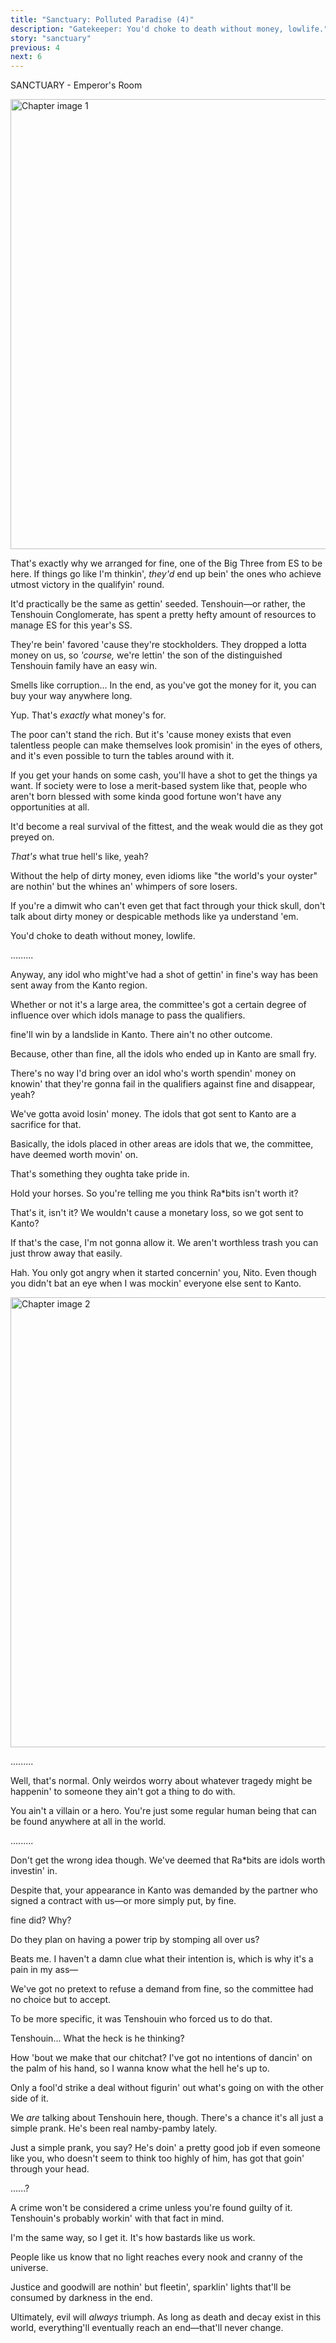 ```yaml
---
title: "Sanctuary: Polluted Paradise (4)"
description: "Gatekeeper: You'd choke to death without money, lowlife."
story: "sanctuary"
previous: 4
next: 6
---
```


<Season s="Winter"/>

<Location>SANCTUARY - Emperor's Room</Location>

<Image src="/img/tl/sanctuary/5/1.jpg" alt="Chapter image 1" layout="responsive" width="1560" height="720" quality="100" />

<Bubble character="Gatekeeper">

That's exactly why we arranged for fine, one of the Big Three from ES to be here. If things go like I'm thinkin', _they'd_ end up bein' the ones who achieve utmost victory in the qualifyin' round.

It'd practically be the same as gettin' seeded. Tenshouin—or rather, the Tenshouin Conglomerate, has spent a pretty hefty amount of resources to manage ES for this year's SS.

They're bein' favored 'cause they're stockholders. They dropped a lotta money on us, so _'course,_ we're lettin' the son of the distinguished Tenshouin family have an easy win.

</Bubble>

<Bubble character="Nazuna">

Smells like corruption... In the end, as you've got the money for it, you can buy your way anywhere long.

</Bubble>

<Bubble character="Gatekeeper">

Yup. That's _exactly_ what money's for.

The poor can't stand the rich. But it's 'cause money exists that even talentless people can make themselves look promisin' in the eyes of others, and it's even possible to turn the tables around with it.

If you get your hands on some cash, you'll have a shot to get the things ya want. If society were to lose a merit-based system like that, people who aren't born blessed with some kinda good fortune won't have any opportunities at all.

It'd become a real survival of the fittest, and the weak would die as they got preyed on.

_That's_ what true hell's like, yeah?

Without the help of dirty money, even idioms like "the world's your oyster" are nothin' but the whines an' whimpers of sore losers.

If you're a dimwit who can't even get that fact through your thick skull, don't talk about dirty money or despicable methods like ya understand 'em.

You'd choke to death without money, lowlife.

</Bubble>

<Bubble character="Nazuna">

.........

</Bubble>

<Bubble character="Gatekeeper">

Anyway, any idol who might've had a shot of gettin' in fine's way has been sent away from the Kanto region.

Whether or not it's a large area, the committee's got a certain degree of influence over which idols manage to pass the qualifiers.

fine'll win by a landslide in Kanto. There ain't no other outcome.

Because, other than fine, all the idols who ended up in Kanto are small fry.

There's no way I'd bring over an idol who's worth spendin' money on knowin' that they're gonna fail in the qualifiers against fine and disappear, yeah?

We've gotta avoid losin' money. The idols that got sent to Kanto are a sacrifice for that.

Basically, the idols placed in other areas are idols that we, the committee, have deemed worth movin' on.

That's something they oughta take pride in.

</Bubble>

<Bubble character="Nazuna">

Hold your horses. So you're telling me you think Ra<span className="noCase">\*</span>bits isn't worth it?

That's it, isn't it? We wouldn't cause a monetary loss, so we got sent to Kanto?

If that's the case, I'm not gonna allow it. We aren't worthless trash you can just throw away that easily.

</Bubble>

<Bubble character="Gatekeeper">

Hah. You only got angry when it started concernin' you, Nito. Even though you didn't bat an eye when I was mockin' everyone else sent to Kanto.

</Bubble>

<Image src="/img/tl/sanctuary/5/2.jpg" alt="Chapter image 2" layout="responsive" width="1560" height="720" quality="100" />

<Bubble character="Nazuna">

.........

</Bubble>

<Bubble character="Gatekeeper">

Well, that's normal. Only weirdos worry about whatever tragedy might be happenin' to someone they ain't got a thing to do with.

You ain't a villain or a hero. You're just some regular human being that can be found anywhere at all in the world.

</Bubble>

<Bubble character="Nazuna">

.........

</Bubble>

<Bubble character="Gatekeeper">

Don't get the wrong idea though. We've deemed that Ra<span className="noCase">\*</span>bits are idols worth investin' in.

Despite that, your appearance in Kanto was demanded by the partner who signed a contract with us—or more simply put, by fine.

</Bubble>

<Bubble character="Nazuna">

fine did? Why?

Do they plan on having a power trip by stomping all over us?

</Bubble>

<Bubble character="Gatekeeper">

Beats me. I haven't a damn clue what their intention is, which is why it's a pain in my <span className="hold">ass—</span>

We've got no pretext to refuse a demand from fine, so the committee had no choice but to accept.

To be more specific, it was Tenshouin who forced us to do that.

</Bubble>

<Bubble character="Nazuna">

Tenshouin... What the heck is he thinking?

</Bubble>

<Bubble character="Gatekeeper">

How 'bout we make that our chitchat? I've got no intentions of dancin' on the palm of his hand, so I wanna know what the hell he's up to.

Only a fool'd strike a deal without figurin' out what's going on with the other side of it.

</Bubble>

<Bubble character="Nazuna">

We _are_ talking about Tenshouin here, though. There's a chance it's all just a simple prank. He's been real namby-pamby lately.

</Bubble>

<Bubble character="Gatekeeper">

Just a simple prank, you say? He's doin' a pretty good job if even someone like you, who doesn't seem to think too highly of him, has got that goin' through your head.

</Bubble>

<Bubble character="Nazuna">

......?

</Bubble>

<Bubble character="Gatekeeper">

A crime won't be considered a crime unless you're found guilty of it. Tenshouin's probably workin' with that fact in mind.

I'm the same way, so I get it. It's how bastards like us work.

People like us know that no light reaches every nook and cranny of the universe.

Justice and goodwill are nothin' but fleetin', sparklin' lights that'll be consumed by darkness in the end.

Ultimately, evil will _always_ triumph. As long as death and decay exist in this world, everything'll eventually reach an end—that'll never change.

</Bubble>

<Credits tl="[Nui](https://maonuis.tumblr.com)" tlc="[remi](https://twitter.com/trystofstarrs)" qc="[honeyspades](https://honeyspades.tumblr.com)" />
